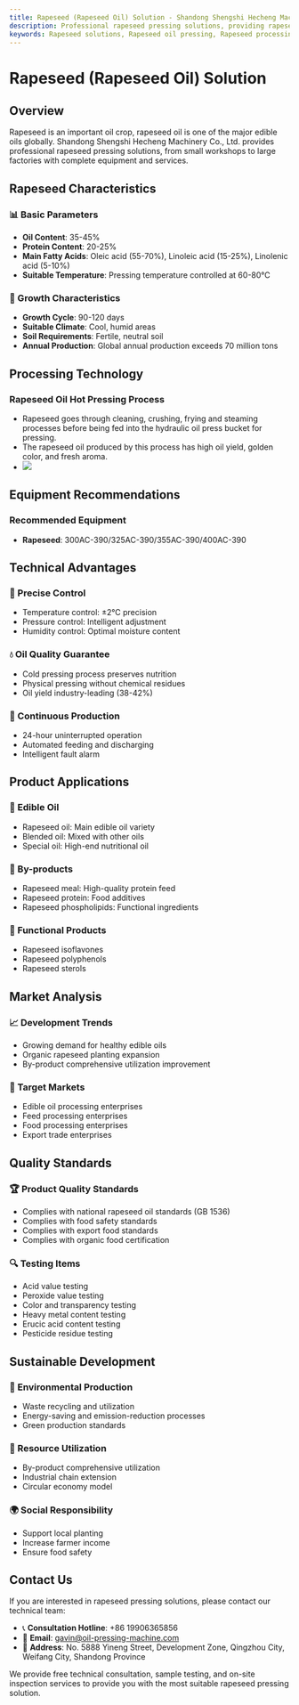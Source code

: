 ```yaml
---
title: Rapeseed (Rapeseed Oil) Solution - Shandong Shengshi Hecheng Machinery Co., Ltd.
description: Professional rapeseed pressing solutions, providing rapeseed oil processing equipment and technical services, oil content 35-45%, using hot pressing process to ensure oil yield, from small workshops to large factories with complete equipment and services.
keywords: Rapeseed solutions, Rapeseed oil pressing, Rapeseed processing equipment, Rapeseed oil production line, Rapeseed oil hot pressing process, Rapeseed oil press, Rapeseed oil extraction, Rapeseed oilseed processing, Rapeseed oil pressing equipment, Rapeseed oil production equipment, Rapeseed oil processing plant
---
```


# Rapeseed (Rapeseed Oil) Solution

## Overview

Rapeseed is an important oil crop, rapeseed oil is one of the major edible oils globally. Shandong Shengshi Hecheng Machinery Co., Ltd. provides professional rapeseed pressing solutions, from small workshops to large factories with complete equipment and services.

## Rapeseed Characteristics

### 📊 Basic Parameters
- **Oil Content**: 35-45%
- **Protein Content**: 20-25%
- **Main Fatty Acids**: Oleic acid (55-70%), Linoleic acid (15-25%), Linolenic acid (5-10%)
- **Suitable Temperature**: Pressing temperature controlled at 60-80℃

### 🌱 Growth Characteristics
- **Growth Cycle**: 90-120 days
- **Suitable Climate**: Cool, humid areas
- **Soil Requirements**: Fertile, neutral soil
- **Annual Production**: Global annual production exceeds 70 million tons

## Processing Technology

### Rapeseed Oil Hot Pressing Process
- Rapeseed goes through cleaning, crushing, frying and steaming processes before being fed into the hydraulic oil press bucket for pressing.
- The rapeseed oil produced by this process has high oil yield, golden color, and fresh aroma.
- ![](/images/菜籽热榨工艺.png)

## Equipment Recommendations

### Recommended Equipment
- **Rapeseed**: 300AC-390/325AC-390/355AC-390/400AC-390

## Technical Advantages

### 🎯 Precise Control
- Temperature control: ±2℃ precision
- Pressure control: Intelligent adjustment
- Humidity control: Optimal moisture content

### 💧 Oil Quality Guarantee
- Cold pressing process preserves nutrition
- Physical pressing without chemical residues
- Oil yield industry-leading (38-42%)

### 🔄 Continuous Production
- 24-hour uninterrupted operation
- Automated feeding and discharging
- Intelligent fault alarm

## Product Applications

### 🍳 Edible Oil
- Rapeseed oil: Main edible oil variety
- Blended oil: Mixed with other oils
- Special oil: High-end nutritional oil

### 🥛 By-products
- Rapeseed meal: High-quality protein feed
- Rapeseed protein: Food additives
- Rapeseed phospholipids: Functional ingredients

### 💊 Functional Products
- Rapeseed isoflavones
- Rapeseed polyphenols
- Rapeseed sterols

## Market Analysis

### 📈 Development Trends
- Growing demand for healthy edible oils
- Organic rapeseed planting expansion
- By-product comprehensive utilization improvement

### 🎯 Target Markets
- Edible oil processing enterprises
- Feed processing enterprises
- Food processing enterprises
- Export trade enterprises

## Quality Standards

### 🏆 Product Quality Standards
- Complies with national rapeseed oil standards (GB 1536)
- Complies with food safety standards
- Complies with export food standards
- Complies with organic food certification

### 🔍 Testing Items
- Acid value testing
- Peroxide value testing
- Color and transparency testing
- Heavy metal content testing
- Erucic acid content testing
- Pesticide residue testing

## Sustainable Development

### 🌱 Environmental Production
- Waste recycling and utilization
- Energy-saving and emission-reduction processes
- Green production standards

### 🔄 Resource Utilization
- By-product comprehensive utilization
- Industrial chain extension
- Circular economy model

### 🌍 Social Responsibility
- Support local planting
- Increase farmer income
- Ensure food safety

## Contact Us

If you are interested in rapeseed pressing solutions, please contact our technical team:

- 📞 **Consultation Hotline**: +86 19906365856
- 📧 **Email**: gavin@oil-pressing-machine.com
- 📍 **Address**: No. 5888 Yineng Street, Development Zone, Qingzhou City, Weifang City, Shandong Province

We provide free technical consultation, sample testing, and on-site inspection services to provide you with the most suitable rapeseed pressing solution.